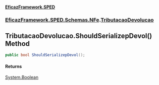 #### [EficazFramework.SPED](EficazFrameworkSPED.md 'EficazFramework SPED')
### [EficazFramework.SPED.Schemas.NFe](EficazFramework.SPED.Schemas.NFe.md 'EficazFramework.SPED.Schemas.NFe').[TributacaoDevolucao](EficazFramework.SPED.Schemas.NFe/TributacaoDevolucao.md 'EficazFramework.SPED.Schemas.NFe.TributacaoDevolucao')

## TributacaoDevolucao.ShouldSerializepDevol() Method

```csharp
public bool ShouldSerializepDevol();
```

#### Returns
[System.Boolean](https://docs.microsoft.com/en-us/dotnet/api/System.Boolean 'System.Boolean')